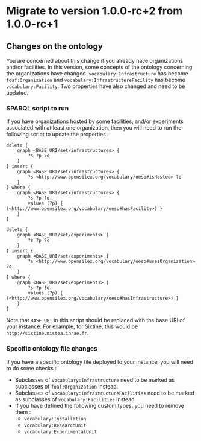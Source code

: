 # Migrate to version 1.0.0-rc+2 from 1.0.0-rc+1

## Changes on the ontology

You are concerned about this change if you already have organizations and/or facilities.
In this version, some concepts of the ontology concerning the organizations have changed.
`vocabulary:Infrastructure` has become `foaf:Organization` and `vocabulary:InfrastructureFacility`
has become `vocabulary:Facility`. Two properties have also changed and need to be updated.

### SPARQL script to run

If you have organizations hosted by some facilities, and/or experiments associated with
at least one organization, then you will need to run the following script to update the properties :

```sparql
delete {
    graph <BASE_URI/set/infrastructures> {
        ?s ?p ?o
    }
} insert {
    graph <BASE_URI/set/infrastructures> {
        ?s <http://www.opensilex.org/vocabulary/oeso#isHosted> ?o
    }
} where {
    graph <BASE_URI/set/infrastructures> {
        ?s ?p ?o.
        values (?p) { (<http://www.opensilex.org/vocabulary/oeso#hasFacility>) }
    }
}

delete {
    graph <BASE_URI/set/experiments> {
        ?s ?p ?o
    }
} insert {
    graph <BASE_URI/set/experiments> {
        ?s <http://www.opensilex.org/vocabulary/oeso#usesOrganization> ?o
    }
} where {
    graph <BASE_URI/set/experiments> {
        ?s ?p ?o.
        values (?p) { (<http://www.opensilex.org/vocabulary/oeso#hasInfrastructure>) }
    }
}
```

Note that `BASE_URI` in this script should be replaced with the base URI of your instance.
For example, for Sixtine, this would be `http://sixtine.mistea.inrae.fr`.

### Specific ontology file changes

If you have a specific ontology file deployed to your instance, you will need to do
some checks :

- Subclasses of `vocabulary:Infrastructure` need to be marked as subclasses of `foaf:Organization` instead.
- Subclasses of `vocabulary:InfrastructureFacilities` need to be marked as subclasses of `vocabulary:Facilities` instead.
- If you have defined the following custom types, you need to remove them :
  - `vocabulary:Installation`
  - `vocabulary:ResearchUnit`
  - `vocabulary:ExperimentalUnit`